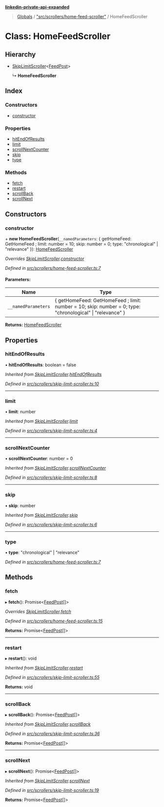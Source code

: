 **[linkedin-private-api-expanded](../README.md)**

> [Globals](../globals.md) / ["src/scrollers/home-feed-scroller"](../modules/_src_scrollers_home_feed_scroller_.md) / HomeFeedScroller

# Class: HomeFeedScroller

## Hierarchy

* [SkipLimitScroller](_src_scrollers_skip_limit_scroller_.skiplimitscroller.md)<[FeedPost](../interfaces/_src_entities_feed_post_entity_.feedpost.md)\>

  ↳ **HomeFeedScroller**

## Index

### Constructors

* [constructor](_src_scrollers_home_feed_scroller_.homefeedscroller.md#constructor)

### Properties

* [hitEndOfResults](_src_scrollers_home_feed_scroller_.homefeedscroller.md#hitendofresults)
* [limit](_src_scrollers_home_feed_scroller_.homefeedscroller.md#limit)
* [scrollNextCounter](_src_scrollers_home_feed_scroller_.homefeedscroller.md#scrollnextcounter)
* [skip](_src_scrollers_home_feed_scroller_.homefeedscroller.md#skip)
* [type](_src_scrollers_home_feed_scroller_.homefeedscroller.md#type)

### Methods

* [fetch](_src_scrollers_home_feed_scroller_.homefeedscroller.md#fetch)
* [restart](_src_scrollers_home_feed_scroller_.homefeedscroller.md#restart)
* [scrollBack](_src_scrollers_home_feed_scroller_.homefeedscroller.md#scrollback)
* [scrollNext](_src_scrollers_home_feed_scroller_.homefeedscroller.md#scrollnext)

## Constructors

### constructor

\+ **new HomeFeedScroller**(`__namedParameters`: { getHomeFeed: GetHomeFeed ; limit: number = 10; skip: number = 0; type: \"chronological\" \| \"relevance\"  }): [HomeFeedScroller](_src_scrollers_home_feed_scroller_.homefeedscroller.md)

*Overrides [SkipLimitScroller](_src_scrollers_skip_limit_scroller_.skiplimitscroller.md).[constructor](_src_scrollers_skip_limit_scroller_.skiplimitscroller.md#constructor)*

*Defined in [src/scrollers/home-feed-scroller.ts:7](https://github.com/khanhtranngoccva/linkedin-private-api/blob/355192d/src/scrollers/home-feed-scroller.ts#L7)*

#### Parameters:

Name | Type |
------ | ------ |
`__namedParameters` | { getHomeFeed: GetHomeFeed ; limit: number = 10; skip: number = 0; type: \"chronological\" \| \"relevance\"  } |

**Returns:** [HomeFeedScroller](_src_scrollers_home_feed_scroller_.homefeedscroller.md)

## Properties

### hitEndOfResults

•  **hitEndOfResults**: boolean = false

*Inherited from [SkipLimitScroller](_src_scrollers_skip_limit_scroller_.skiplimitscroller.md).[hitEndOfResults](_src_scrollers_skip_limit_scroller_.skiplimitscroller.md#hitendofresults)*

*Defined in [src/scrollers/skip-limit-scroller.ts:10](https://github.com/khanhtranngoccva/linkedin-private-api/blob/355192d/src/scrollers/skip-limit-scroller.ts#L10)*

___

### limit

•  **limit**: number

*Inherited from [SkipLimitScroller](_src_scrollers_skip_limit_scroller_.skiplimitscroller.md).[limit](_src_scrollers_skip_limit_scroller_.skiplimitscroller.md#limit)*

*Defined in [src/scrollers/skip-limit-scroller.ts:4](https://github.com/khanhtranngoccva/linkedin-private-api/blob/355192d/src/scrollers/skip-limit-scroller.ts#L4)*

___

### scrollNextCounter

•  **scrollNextCounter**: number = 0

*Inherited from [SkipLimitScroller](_src_scrollers_skip_limit_scroller_.skiplimitscroller.md).[scrollNextCounter](_src_scrollers_skip_limit_scroller_.skiplimitscroller.md#scrollnextcounter)*

*Defined in [src/scrollers/skip-limit-scroller.ts:8](https://github.com/khanhtranngoccva/linkedin-private-api/blob/355192d/src/scrollers/skip-limit-scroller.ts#L8)*

___

### skip

•  **skip**: number

*Inherited from [SkipLimitScroller](_src_scrollers_skip_limit_scroller_.skiplimitscroller.md).[skip](_src_scrollers_skip_limit_scroller_.skiplimitscroller.md#skip)*

*Defined in [src/scrollers/skip-limit-scroller.ts:6](https://github.com/khanhtranngoccva/linkedin-private-api/blob/355192d/src/scrollers/skip-limit-scroller.ts#L6)*

___

### type

•  **type**: \"chronological\" \| \"relevance\"

*Defined in [src/scrollers/home-feed-scroller.ts:7](https://github.com/khanhtranngoccva/linkedin-private-api/blob/355192d/src/scrollers/home-feed-scroller.ts#L7)*

## Methods

### fetch

▸ **fetch**(): Promise<[FeedPost](../interfaces/_src_entities_feed_post_entity_.feedpost.md)[]\>

*Overrides [SkipLimitScroller](_src_scrollers_skip_limit_scroller_.skiplimitscroller.md).[fetch](_src_scrollers_skip_limit_scroller_.skiplimitscroller.md#fetch)*

*Defined in [src/scrollers/home-feed-scroller.ts:15](https://github.com/khanhtranngoccva/linkedin-private-api/blob/355192d/src/scrollers/home-feed-scroller.ts#L15)*

**Returns:** Promise<[FeedPost](../interfaces/_src_entities_feed_post_entity_.feedpost.md)[]\>

___

### restart

▸ **restart**(): void

*Inherited from [SkipLimitScroller](_src_scrollers_skip_limit_scroller_.skiplimitscroller.md).[restart](_src_scrollers_skip_limit_scroller_.skiplimitscroller.md#restart)*

*Defined in [src/scrollers/skip-limit-scroller.ts:55](https://github.com/khanhtranngoccva/linkedin-private-api/blob/355192d/src/scrollers/skip-limit-scroller.ts#L55)*

**Returns:** void

___

### scrollBack

▸ **scrollBack**(): Promise<[FeedPost](../interfaces/_src_entities_feed_post_entity_.feedpost.md)[]\>

*Inherited from [SkipLimitScroller](_src_scrollers_skip_limit_scroller_.skiplimitscroller.md).[scrollBack](_src_scrollers_skip_limit_scroller_.skiplimitscroller.md#scrollback)*

*Defined in [src/scrollers/skip-limit-scroller.ts:36](https://github.com/khanhtranngoccva/linkedin-private-api/blob/355192d/src/scrollers/skip-limit-scroller.ts#L36)*

**Returns:** Promise<[FeedPost](../interfaces/_src_entities_feed_post_entity_.feedpost.md)[]\>

___

### scrollNext

▸ **scrollNext**(): Promise<[FeedPost](../interfaces/_src_entities_feed_post_entity_.feedpost.md)[]\>

*Inherited from [SkipLimitScroller](_src_scrollers_skip_limit_scroller_.skiplimitscroller.md).[scrollNext](_src_scrollers_skip_limit_scroller_.skiplimitscroller.md#scrollnext)*

*Defined in [src/scrollers/skip-limit-scroller.ts:19](https://github.com/khanhtranngoccva/linkedin-private-api/blob/355192d/src/scrollers/skip-limit-scroller.ts#L19)*

**Returns:** Promise<[FeedPost](../interfaces/_src_entities_feed_post_entity_.feedpost.md)[]\>
